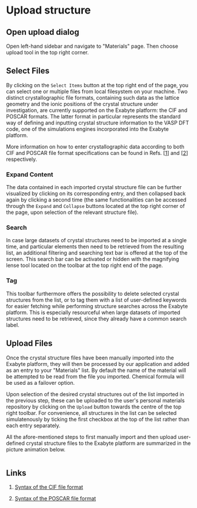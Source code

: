 # Upload structure

## Open upload dialog

Open left-hand sidebar and navigate to "Materials" page. Then choose upload tool <i class="zmdi zmdi-upload zmdi-hc-border"></i> in the top right corner.

## Select Files

By clicking on the `Select Items` button <i class="zmdi zmdi-collection-plus zmdi-hc-border"></i> at the top right end of the page, you can select one or multiple files from local filesystem on your machine. Two distinct crystallographic file formats, containing such data as the lattice geometry and the ionic positions of the crystal structure under investigation, are currently supported on the Exabyte platform: the CIF and POSCAR formats. The latter format in particular represents the standard way of defining and inputting crystal structure information to the VASP DFT code, one of the simulations engines incorporated into the Exabyte platform. 

More information on how to enter crystallographic data according to both CIF and POSCAR file format specifications can be found in Refs. [[1](#links)] and [[2](#links)] respectively.

### Expand Content

The data contained in each imported crystal structure file can be further visualized by clicking on its corresponding entry, and then collapsed back again by clicking a second time (the same functionalities can be accessed through the `Expand` and `Collapse` buttons located at the top right corner of the page, upon selection of the relevant structure file).

### Search

In case large datasets of crystal structures need to be imported at a single time, and particular elements then need to be retrieved from the resulting list, an additional filtering and searching text bar is offered at the top of the screen. This search bar can be activated or hidden with the magnifying lense tool located on the toolbar at the top right end of the page. 

### Tag

This toolbar furthermore offers the possibility to delete selected crystal structures from the list, or to tag them with a list of user-defined keywords for easier fetching while performing structure searches across the Exabyte platform. This is especially resourceful when large datasets of imported structures need to be retrieved, since they already have a common search label. 

## Upload Files

Once the crystal structure files have been manually imported into the Exabyte platform, they will then be processed by our application and added as an entry to your "Materials" list. By default the name of the material will be attempted to be read from the file you imported. Chemical formula will be used as a failover option.  

Upon selection of the desired crystal structures out of the list imported in the previous step, these can be uploaded to the user's personal materials repository by clicking on the `Upload` <i class="zmdi zmdi-upload zmdi-hc-border"></i> button towards the centre of the top right toolbar. For convenience, all structures in the list can be selected simulatenously by ticking the first checkbox at the top of the list rather than each entry separately.

All the afore-mentioned steps to first manually import and then upload user-defined crystal structure files to the Exabyte platform are summarized in the picture animation below.

<img data-gifffer="/images/upload.gif" />


## Links

1. [Syntax of the CIF file format](https://www.iucr.org/resources/cif/spec/version1.1/cifsyntax)

2. [Syntax of the POSCAR file format](http://cms.mpi.univie.ac.at/vasp/guide/node59.html)
